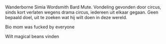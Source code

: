 Wanderborne Simia
Wordsmith Bard
Mute. Vondeling gevonden door circus, sinds kort verlaten wegens drama circus, iedereen uit elkaar gegaan. Geen bepaald doel, uit te zoeken wat hij wilt doen in deze wereld.

Bio mom was fucked by everyone

Wilt magical beans vinden